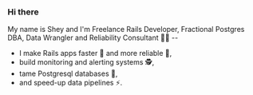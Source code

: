 ### Hi there

My name is Shey and I'm Freelance Rails Developer, Fractional Postgres DBA, Data Wrangler and Reliability Consultant 👨‍💻 --
* I make Rails apps faster 🚀 and more reliable 💪,
* build monitoring and alerting systems 🕵️,
* tame Postgresql databases 🐘,
* and speed-up data pipelines ⚡️.
